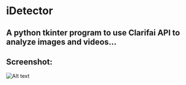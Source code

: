 # iDetector
## A python tkinter program to use Clarifai API to analyze images and videos... 

## Screenshot:
![Alt text](https://user-images.githubusercontent.com/22708662/30632677-82d670e0-9dd8-11e7-9a70-eb029ba354d4.png)
